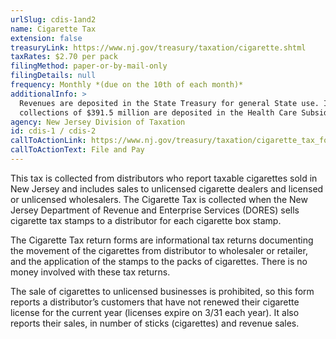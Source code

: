 ```yaml
---
urlSlug: cdis-1and2
name: Cigarette Tax
extension: false
treasuryLink: https://www.nj.gov/treasury/taxation/cigarette.shtml
taxRates: $2.70 per pack
filingMethod: paper-or-by-mail-only
filingDetails: null
frequency: Monthly *(due on the 10th of each month)*
additionalInfo: >
  Revenues are deposited in the State Treasury for general State use. Initial
  collections of $391.5 million are deposited in the Health Care Subsidy Fund.
agency: New Jersey Division of Taxation
id: cdis-1 / cdis-2
callToActionLink: https://www.nj.gov/treasury/taxation/cigarette_tax_form.shtml
callToActionText: File and Pay
---
```


This tax is collected from distributors who report taxable cigarettes sold in New Jersey and includes sales to unlicensed cigarette dealers and licensed or unlicensed wholesalers. The Cigarette Tax is collected when the New Jersey Department of Revenue and Enterprise Services (DORES) sells cigarette tax stamps to a distributor for each cigarette box stamp. 

The Cigarette Tax return forms are informational tax returns documenting the movement of the cigarettes from distributor to wholesaler or retailer, and the application of the stamps to the packs of cigarettes. There is no money involved with these tax returns.

The sale of cigarettes to unlicensed businesses is prohibited, so this form reports a distributor’s customers that have not renewed their cigarette license for the current year (licenses expire on 3/31 each year). It also reports their sales, in number of sticks (cigarettes) and revenue sales.